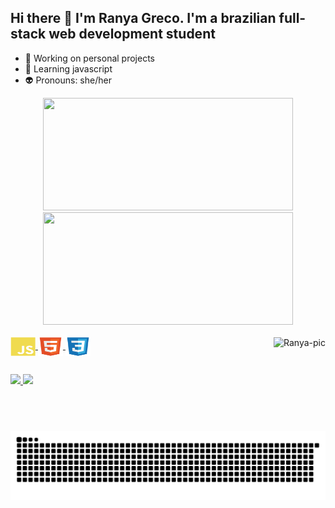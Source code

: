 ##  Hi there 👋 I'm Ranya Greco. I'm a brazilian full-stack web development student
 
- 🔭 Working on personal projects
- 🌱 Learning javascript
- 👽 Pronouns: she/her


<div align="center">
  <a href="https://github.com/RanyaG">
  <img height="180em" width="400em" src="https://github-readme-stats.vercel.app/api?username=RanyaG&show_icons=true&theme=radical&include_all_commits=true&count_private=true"/>
  <img height="180em" width="400em"  src="https://github-readme-stats.vercel.app/api/top-langs/?username=RanyaG&layout=compact&langs_count=7&theme=radical"/>
</div>

 <div style="display: inline_block"><br>
  <img align="center" alt="Ranya-Js" height="30" width="40" src="https://raw.githubusercontent.com/devicons/devicon/master/icons/javascript/javascript-plain.svg">
  <img align="center" alt="Ranya-HTML" height="30" width="40" src="https://raw.githubusercontent.com/devicons/devicon/master/icons/html5/html5-original.svg">
  <img align="center" alt="Ranya-CSS" height="30" width="40" src="https://raw.githubusercontent.com/devicons/devicon/master/icons/css3/css3-original.svg">
  <img align="right" alt="Ranya-pic" height="150" src="https://i.picasion.com/pic91/dde36da93923528ee50fade6e968acf9.gif">
</div>

   ##
<div>
    <a href="https://www.linkedin.com/in/ranya-greco-230b97208" target="_blank"><img src="https://img.shields.io/badge/-LinkedIn-%230077B5?style=for-the-badge&logo=linkedin&logoColor=white" target="_blank">
</a>  
    <a href="https://twitter.com/ranyagrec?t=HtBfvlCt9JQU0Ahsu1qyaQ&s=09" target="_blank"><img src="https://img.shields.io/badge/Twitter-1DA1F2?style=for-the-badge&logo=twitter&logoColor=white" target="_blank">
</a>
<img src="https://github.com/RanyaG/RanyaG/blob/output/github-contribution-grid-snake.svg"/>
 </div>
